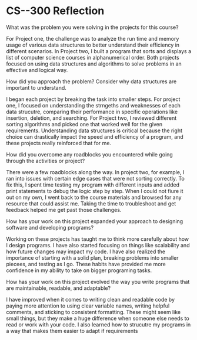 # CS--300 Reflection

What was the problem you were solving in the projects for this course?
  
  For Project one, the challenge was to analyze the run time and memory usage of various data structures to better understand their efficiency in different scenarios. In Project two, I built a program that sorts and displays a list of computer science courses in alphanumerical order. Both projects focused on using data structures and algorithms to solve problems in an effective and logical way.

How did you approach the problem? Consider why data structures are important to understand.
  
  I began each project by breaking the task into smaller steps. For project one, I focused on understanding the strngeths and weaknesses of each data strucutre, comparing their performance in specific operations like insertion, deletion, and searching. For Project two, I reviewed different sorting algorithms and picked one that worked well for the given requirements. Understanding data structures is critical because the right choice can drastically impact the speed and efficiency of a program, and these projects really reinforced that for me. 

How did you overcome any roadblocks you encountered while going through the activities or project?
  
  There were a few roadblocks along the way. In project two, for example, I ran into issues with certain edge cases that were not sorting correctly. To fix this, I spent time testing my program with different inputs and added print statements to debug the logic step by step. When I could not fiure it out on my own, I went back to the course materials and browsed for any resource that could assist me. Taking the time to troubleshoot and get feedback helped me get past those challenges.

How has your work on this project expanded your approach to designing software and developing programs?
  
  Working on these projects has taught me to think more carefully about how I design programs. I have also started focusing on things like scalability and how future changes may impact my code. I have also realized the importance of starting with a solid plan, breaking problems into smaller piecees, and testing as I go. These habits have provided me more confidence in my ability to take on bigger programing tasks.

How has your work on this project evolved the way you write programs that are maintainable, readable, and adaptable?
 
  I have improved when it comes to writing clean and readable code by paying more attention to using clear variable names, writing helpful comments, and sticking to consistent formatting. These might seem like small things, but they make a huge difference when someone else needs to read or work with your code. I also learned how to strucutre my programs in a way that makes them easier to adapt if requirements 
